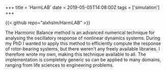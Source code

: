 +++
title = 'HarmLAB'
date = 2019-05-05T14:08:00Z
tags = ['simulation']
+++

{{< github repo="alxhslm/HarmLAB" >}}

The Harmonic Balance method is an advanced numerical technique for analysing the oscillatory response of nonlinear dynamics systems. During my PhD I wanted to apply this method to efficiently compute the response of rotor-bearing systems, but there weren't any freely available libraries. I therefore wrote my own, making this technique available to all. The implementation is completely generic so can be applied to many domains, ranging from life sciences to engineering problems.
